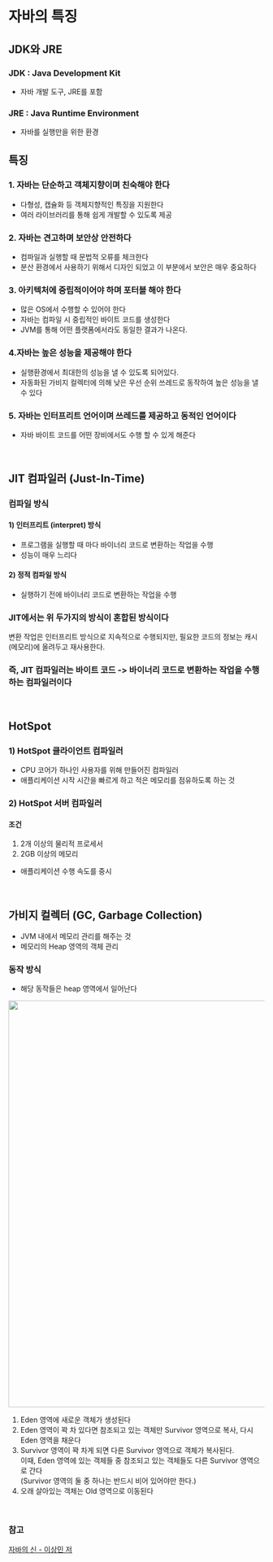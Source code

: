 # 자바의 특징
## JDK와 JRE
### JDK : Java Development Kit
- 자바 개발 도구, JRE를 포함
### JRE : Java Runtime Environment
- 자바를 실행만을 위한 환경

## 특징
### 1. 자바는 단순하고 객체지향이며 친숙해야 한다
- 다형성, 캡슐화 등 객체지향적인 특징을 지원한다
- 여러 라이브러리를 통해 쉽게 개발할 수 있도록 제공

### 2. 자바는 견고하며 보안상 안전하다
- 컴파일과 실행할 때 문법적 오류를 체크한다
- 분산 환경에서 사용하기 위해서 디자인 되었고 이 부분에서 보안은 매우 중요하다

### 3. 아키텍처에 중립적이어야 하며 포터블 해야 한다
- 많은 OS에서 수행할 수 있어야 한다
- 자바는 컴파일 시 중립적인 바이트 코드를 생성한다
- JVM를 통해 어떤 플랫폼에서라도 동일한 결과가 나온다.

### 4.자바는 높은 성능을 제공해야 한다
- 실행환경에서 최대한의 성능을 낼 수 있도록 되어있다.
- 자동화된 가비지 컬렉터에 의해 낮은 우선 순위 쓰레드로 동작하여 높은 성능을 낼 수 있다

### 5. 자바는 인터프리트 언어이며 쓰레드를 제공하고 동적인 언어이다
- 자바 바이트 코드를 어떤 장비에서도 수행 할 수 있게 해준다

<br>

## JIT 컴파일러 (Just-In-Time)
### 컴파일 방식
#### 1) 인터프리트 (interpret) 방식
- 프로그램을 실행할 때 마다 바이너리 코드로 변환하는 작업을 수행
- 성능이 매우 느리다

#### 2) 정적 컴파일 방식
- 실행하기 전에 바이너리 코드로 변환하는 작업을 수행

### JIT에서는 위 두가지의 방식이 혼합된 방식이다<br>
변환 작업은 인터프리트 방식으로 지속적으로 수행되지만, 필요한 코드의 정보는 캐시(메모리)에 올려두고 재사용한다.

### 즉, JIT 컴파일러는 바이트 코드 -> 바이너리 코드로 변환하는 작업을 수행하는 컴파일러이다

<br>


## HotSpot
### 1) HotSpot 클라이언트 컴파일러
- CPU 코어가 하나인 사용자를 위해 만들어진 컴파일러
- 애플리케이션 시작 시간을 빠르게 하고 적은 메모리를 점유하도록 하는 것

### 2) HotSpot 서버 컴파일러
#### 조건
1. 2개 이상의 물리적 프로세서
2. 2GB 이상의 메모리

- 애플리케이션 수행 속도를 중시

<br>

## 가비지 컬렉터 (GC, Garbage Collection)
- JVM 내에서 메모리 관리를 해주는 것
- 메모리의 Heap 영역의 객체 관리

### 동작 방식
- 해당 동작들은 heap 영역에서 일어난다 <br>

<img src="https://github.com/MoMoon-LKH/TIL/assets/66755342/57763900-0a93-4df9-a8d3-00126b20232c" width="800"/>

1. Eden 영역에 새로운 객체가 생성된다
2. Eden 영역이 꽉 차 있다면 참조되고 있는 객체만 Survivor 영역으로 복사, 다시 Eden 영역을 채운다
3. Survivor 영역이 꽉 차게 되면 다른 Survivor 영역으로 객체가 복사된다. <br>
   이때, Eden 영역에 있는 객체들 중 참조되고 있는 객체들도 다른 Survivor 영역으로 간다 <br>
   (Survivor 영역의 둘 중 하나는 반드시 비어 있어야만 한다.)
4. 오래 살아있는 객체는 Old 영역으로 이동된다


<br>

### 참고
[자바의 신 - 이상민 저](https://www.yes24.com/Product/Goods/42643850)

